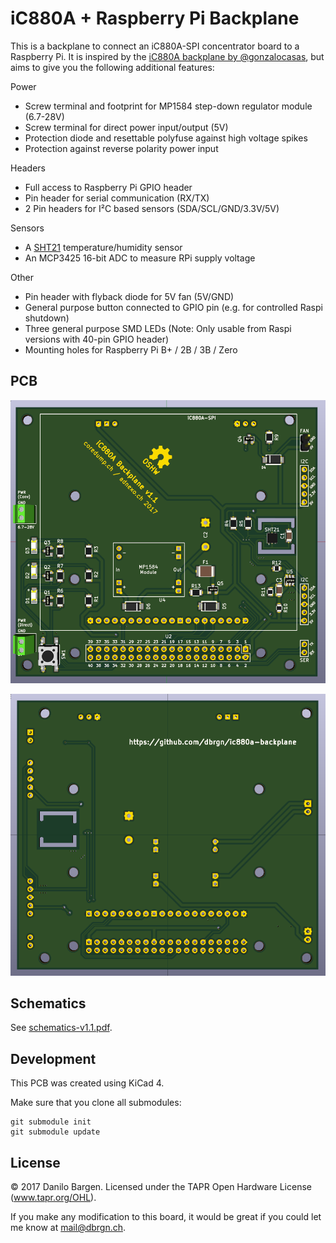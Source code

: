 # iC880A + Raspberry Pi Backplane

This is a backplane to connect an iC880A-SPI concentrator board to a Raspberry
Pi. It is inspired by the [iC880A backplane by
@gonzalocasas](https://github.com/gonzalocasas/ic880a-backplane), but aims to
give you the following additional features:

Power

- Screw terminal and footprint for MP1584 step-down regulator module (6.7-28V)
- Screw terminal for direct power input/output (5V)
- Protection diode and resettable polyfuse against high voltage spikes
- Protection against reverse polarity power input

Headers

- Full access to Raspberry Pi GPIO header
- Pin header for serial communication (RX/TX)
- 2 Pin headers for I²C based sensors (SDA/SCL/GND/3.3V/5V)

Sensors

- A [SHT21](https://sensirion.com/sht21/) temperature/humidity sensor
- An MCP3425 16-bit ADC to measure RPi supply voltage

Other

- Pin header with flyback diode for 5V fan (5V/GND)
- General purpose button connected to GPIO pin (e.g. for controlled Raspi
  shutdown)
- Three general purpose SMD LEDs (Note: Only usable from Raspi versions
  with 40-pin GPIO header)
- Mounting holes for Raspberry Pi B+ / 2B / 3B / Zero

## PCB

![Rendered](rendered-v1.1/top.png)

![Rendered](rendered-v1.1/bottom.png)


## Schematics

See [schematics-v1.1.pdf](schematics-v1.1.pdf).


## Development

This PCB was created using KiCad 4.

Make sure that you clone all submodules:

    git submodule init
    git submodule update


## License

© 2017 Danilo Bargen. Licensed under the TAPR Open Hardware License (www.tapr.org/OHL).

If you make any modification to this board, it would be great if you could let
me know at mail@dbrgn.ch.
